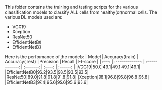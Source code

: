This folder contains the training and testing scripts for the various classification models to classify ALL cells from healthy(or)normal cells.
The various DL models used are:
- VGG19
- Xception
- ResNet50
- EfficientNetB0
- EfficientNetB3

Here is the performance of the models:
| Model | Accuracy(train) | Accuracy(Test)	| Precision	| Recall	| F1-score |
| :---: | :-------------: | :------------:  | :-------: | :----:  | :------: |
|VGG19|50.0|49.1|49.1|49.1|49.1|
|EfficientNetB0|96.2|93.5|93.5|93.5|93.5|
|ResNet50|89.0|91.8|91.8|91.8|91.8|
|Xception|98.1|96.8|96.8|96.8|96.8|
|EfficientNetB3|97.4|95.6|95.6|95.6|95.6|

